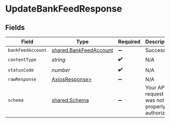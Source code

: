 # UpdateBankFeedResponse


## Fields

| Field                                                            | Type                                                             | Required                                                         | Description                                                      |
| ---------------------------------------------------------------- | ---------------------------------------------------------------- | ---------------------------------------------------------------- | ---------------------------------------------------------------- |
| `bankFeedAccount`                                                | [shared.BankFeedAccount](../../models/shared/bankfeedaccount.md) | :heavy_minus_sign:                                               | Success                                                          |
| `contentType`                                                    | *string*                                                         | :heavy_check_mark:                                               | N/A                                                              |
| `statusCode`                                                     | *number*                                                         | :heavy_check_mark:                                               | N/A                                                              |
| `rawResponse`                                                    | [AxiosResponse>](https://axios-http.com/docs/res_schema)         | :heavy_minus_sign:                                               | N/A                                                              |
| `schema`                                                         | [shared.Schema](../../models/shared/schema.md)                   | :heavy_minus_sign:                                               | Your API request was not properly authorized.                    |